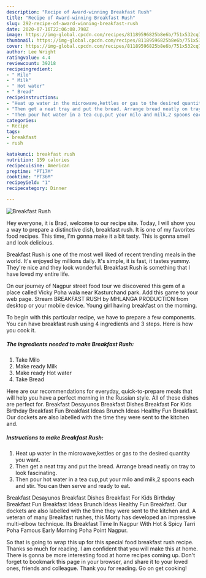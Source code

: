 ```yaml
---
description: "Recipe of Award-winning Breakfast Rush"
title: "Recipe of Award-winning Breakfast Rush"
slug: 292-recipe-of-award-winning-breakfast-rush
date: 2020-07-16T22:06:08.798Z
image: https://img-global.cpcdn.com/recipes/81189596825b8e6b/751x532cq70/breakfast-rush-recipe-main-photo.jpg
thumbnail: https://img-global.cpcdn.com/recipes/81189596825b8e6b/751x532cq70/breakfast-rush-recipe-main-photo.jpg
cover: https://img-global.cpcdn.com/recipes/81189596825b8e6b/751x532cq70/breakfast-rush-recipe-main-photo.jpg
author: Lee Wright
ratingvalue: 4.4
reviewcount: 39218
recipeingredient:
- " Milo"
- " Milk"
- " Hot water"
- " Bread"
recipeinstructions:
- "Heat up water in the microwave,kettles or gas to the desired quantity you want."
- "Then get a neat tray and put the bread. Arrange bread neatly on tray to look fascinating."
- "Then pour hot water in a tea cup,put your milo and milk,2 spoons each and stir. You can then serve and ready to eat."
categories:
- Recipe
tags:
- breakfast
- rush

katakunci: breakfast rush 
nutrition: 159 calories
recipecuisine: American
preptime: "PT17M"
cooktime: "PT36M"
recipeyield: "1"
recipecategory: Dinner

---
```



![Breakfast Rush](https://img-global.cpcdn.com/recipes/81189596825b8e6b/751x532cq70/breakfast-rush-recipe-main-photo.jpg)

Hey everyone, it is Brad, welcome to our recipe site. Today, I will show you a way to prepare a distinctive dish, breakfast rush. It is one of my favorites food recipes. This time, I'm gonna make it a bit tasty. This is gonna smell and look delicious.

Breakfast Rush is one of the most well liked of recent trending meals in the world. It's enjoyed by millions daily. It's simple, it is fast, it tastes yummy. They're nice and they look wonderful. Breakfast Rush is something that I have loved my entire life.

On our journey of Nagpur street food tour we discovered this gem of a place called Vicky Poha wala near Kasturchand park. Add this game to your web page. Stream BREAKFAST RUSH by MHLANGA PRODUCTION from desktop or your mobile device. Young girl having breakfast on the morning.


To begin with this particular recipe, we have to prepare a few components. You can have breakfast rush using 4 ingredients and 3 steps. Here is how you cook it.

<!--inarticleads1-->

##### The ingredients needed to make Breakfast Rush:

1. Take  Milo
1. Make ready  Milk
1. Make ready  Hot water
1. Take  Bread


Here are our recommendations for everyday, quick-to-prepare meals that will help you have a perfect morning in the Russian style. All of these dishes are perfect for. Breakfast Desayunos Breakfast Dishes Breakfast For Kids Birthday Breakfast Fun Breakfast Ideas Brunch Ideas Healthy Fun Breakfast. Our dockets are also labelled with the time they were sent to the kitchen and. 

<!--inarticleads2-->

##### Instructions to make Breakfast Rush:

1. Heat up water in the microwave,kettles or gas to the desired quantity you want.
1. Then get a neat tray and put the bread. Arrange bread neatly on tray to look fascinating.
1. Then pour hot water in a tea cup,put your milo and milk,2 spoons each and stir. You can then serve and ready to eat.


Breakfast Desayunos Breakfast Dishes Breakfast For Kids Birthday Breakfast Fun Breakfast Ideas Brunch Ideas Healthy Fun Breakfast. Our dockets are also labelled with the time they were sent to the kitchen and. A veteran of many Breakfast rushes, this Morty has developed an impressive multi-elbow technique. Its Breakfast Time In Nagpur With Hot &amp; Spicy Tarri Poha Famous Early Morning Poha Point Nagpur. 

So that is going to wrap this up for this special food breakfast rush recipe. Thanks so much for reading. I am confident that you will make this at home. There is gonna be more interesting food at home recipes coming up. Don't forget to bookmark this page in your browser, and share it to your loved ones, friends and colleague. Thank you for reading. Go on get cooking!
